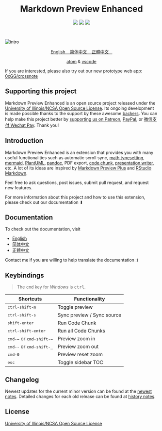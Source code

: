 <h1 align="center"> Markdown Preview Enhanced </h1>
<p align="center">
<a href="https://github.com/shd101wyy/markdown-preview-enhanced/releases"><img src="https://img.shields.io/github/tag/shd101wyy/markdown-preview-enhanced.svg"></a>
<a href="https://github.com/shd101wyy/markdown-preview-enhanced"><img src="https://img.shields.io/apm/dm/markdown-preview-enhanced.svg"></a>
<a href="https://github.com/shd101wyy/markdown-preview-enhanced"><img src="https://img.shields.io/github/stars/shd101wyy/markdown-preview-enhanced.svg?style=social&label=Star"></a>
</p>
<br>

![intro](https://user-images.githubusercontent.com/1908863/28227953-eb6eefa4-68a1-11e7-8769-96ea83facf3b.png)

<p align="center">
<a href="https://shd101wyy.github.io/markdown-preview-enhanced/#/"> English &nbsp;&nbsp; </a>
<a href="https://shd101wyy.github.io/markdown-preview-enhanced/#/zh-cn/"> 简体中文 &nbsp;&nbsp; </a>
<a href="https://shd101wyy.github.io/markdown-preview-enhanced/#/zh-tw/"> 正體中文 &nbsp;&nbsp; </a> <br>
</p>

<p align="center">
<a href="https://atom.io/packages/markdown-preview-enhanced">atom</a>
&
<a href="https://marketplace.visualstudio.com/items?itemName=shd101wyy.markdown-preview-enhanced">vscode</a>
</p>

If you are interested, please also try out our new prototype web app: [0xGG/crossnote](https://github.com/0xGG/crossnote)

## Supporting this project

Markdown Preview Enhanced is an open source project released under the [University of Illinois/NCSA Open Source License](LICENSE.md). Its ongoing development is made possible thanks to the support by these awesome [backers](https://shd101wyy.github.io/markdown-preview-enhanced/#/backers). You can help make this project better by [supporting us on Patreon](https://www.patreon.com/shd101wyy), [PayPal](https://shd101wyy.github.io/markdown-preview-enhanced/#/paypal), or [微信支付 Wechat Pay](https://shd101wyy.github.io/markdown-preview-enhanced/#/wechat). Thank you!

## Introduction

Markdown Preview Enhanced is an extension that provides you with many useful functionalities such as automatic scroll sync, [math typesetting](https://shd101wyy.github.io/markdown-preview-enhanced/#/math), [mermaid](https://shd101wyy.github.io/markdown-preview-enhanced/#/diagrams?id=mermaid), [PlantUML](https://shd101wyy.github.io/markdown-preview-enhanced/#/diagrams?id=plantuml), [pandoc](https://shd101wyy.github.io/markdown-preview-enhanced/#/pandoc), PDF export, [code chunk](https://shd101wyy.github.io/markdown-preview-enhanced/#/code-chunk), [presentation writer](https://rawgit.com/shd101wyy/markdown-preview-enhanced/master/docs/presentation-intro.html), etc. A lot of its ideas are inspired by [Markdown Preview Plus](https://github.com/atom-community/markdown-preview-plus) and [RStudio Markdown](http://rmarkdown.rstudio.com/).

Feel free to ask questions, post issues, submit pull request, and request new features.

For more information about this project and how to use this extension, please check out our documentation ⬇︎

## Documentation

To check out the documentation, visit

- [English](https://shd101wyy.github.io/markdown-preview-enhanced/#/)
- [简体中文](https://shd101wyy.github.io/markdown-preview-enhanced/#/zh-cn/)
- [正體中文](https://shd101wyy.github.io/markdown-preview-enhanced/#/zh-tw/)

Contact me if you are willing to help translate the documentation :)

## Keybindings

> The <kbd>cmd</kbd> key for _Windows_ is <kbd>ctrl</kbd>.

| Shortcuts                                   | Functionality              |
| ------------------------------------------- | -------------------------- |
| <kbd>ctrl-shift-m</kbd>                     | Toggle preview             |
| <kbd>ctrl-shift-s</kbd>                     | Sync preview / Sync source |
| <kbd>shift-enter</kbd>                      | Run Code Chunk             |
| <kbd>ctrl-shift-enter</kbd>                 | Run all Code Chunks        |
| <kbd>cmd-=</kbd> or <kbd>cmd-shift-=</kbd>  | Preview zoom in            |
| <kbd>cmd--</kbd> or <kbd>cmd-shift-\_</kbd> | Preview zoom out           |
| <kbd>cmd-0</kbd>                            | Preview reset zoom         |
| <kbd>esc</kbd>                              | Toggle sidebar TOC         |

## Changelog

Newest updates for the current minor version can be found at the [newest notes](https://shd101wyy.github.io/markdown-preview-enhanced/#/newest).
Detailed changes for each old release can be found at [history notes](https://shd101wyy.github.io/markdown-preview-enhanced/#/history).

## License

[University of Illinois/NCSA Open Source License](LICENSE.md)
